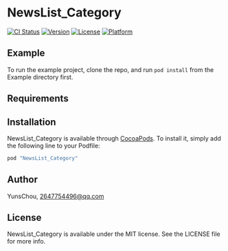 # NewsList_Category

[![CI Status](http://img.shields.io/travis/YunsChou/NewsList_Category.svg?style=flat)](https://travis-ci.org/YunsChou/NewsList_Category)
[![Version](https://img.shields.io/cocoapods/v/NewsList_Category.svg?style=flat)](http://cocoapods.org/pods/NewsList_Category)
[![License](https://img.shields.io/cocoapods/l/NewsList_Category.svg?style=flat)](http://cocoapods.org/pods/NewsList_Category)
[![Platform](https://img.shields.io/cocoapods/p/NewsList_Category.svg?style=flat)](http://cocoapods.org/pods/NewsList_Category)

## Example

To run the example project, clone the repo, and run `pod install` from the Example directory first.

## Requirements

## Installation

NewsList_Category is available through [CocoaPods](http://cocoapods.org). To install
it, simply add the following line to your Podfile:

```ruby
pod "NewsList_Category"
```

## Author

YunsChou, 2647754496@qq.com

## License

NewsList_Category is available under the MIT license. See the LICENSE file for more info.
